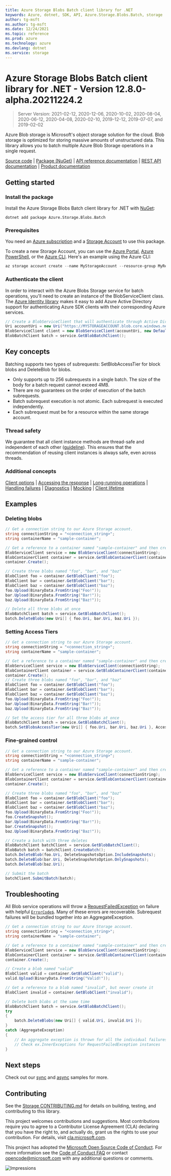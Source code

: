 ```yaml
---
title: Azure Storage Blobs Batch client library for .NET
keywords: Azure, dotnet, SDK, API, Azure.Storage.Blobs.Batch, storage
author: tg-msft
ms.author: tg-msft
ms.date: 12/24/2021
ms.topic: reference
ms.prod: azure
ms.technology: azure
ms.devlang: dotnet
ms.service: storage
---
```

# Azure Storage Blobs Batch client library for .NET - Version 12.8.0-alpha.20211224.2 


> Server Version: 2021-02-12, 2020-12-06, 2020-10-02, 2020-08-04, 2020-06-12, 2020-04-08, 2020-02-10, 2019-12-12, 2019-07-07, and 2019-02-02

Azure Blob storage is Microsoft's object storage solution for the cloud. Blob
storage is optimized for storing massive amounts of unstructured data.  This
library allows you to batch multiple Azure Blob Storage operations in a single request.

[Source code][source] | [Package (NuGet)][package] | [API reference documentation][docs] | [REST API documentation][rest_docs] | [Product documentation][product_docs]

## Getting started

### Install the package

Install the Azure Storage Blobs Batch client library for .NET with [NuGet][nuget]:

```dotnetcli
dotnet add package Azure.Storage.Blobs.Batch
```

### Prerequisites

You need an [Azure subscription][azure_sub] and a
[Storage Account][storage_account_docs] to use this package.

To create a new Storage Account, you can use the [Azure Portal][storage_account_create_portal],
[Azure PowerShell][storage_account_create_ps], or the [Azure CLI][storage_account_create_cli].
Here's an example using the Azure CLI:

```Powershell
az storage account create --name MyStorageAccount --resource-group MyResourceGroup --location westus --sku Standard_LRS
```

### Authenticate the client

In order to interact with the Azure Blobs Storage service for batch operations, you'll need to create an instance of the BlobServiceClient class.  The [Azure Identity library][identity] makes it easy to add Azure Active Directory support for authenticating Azure SDK clients with their corresponding Azure services.

```C# Snippet:SampleSnippetsBlobBatch_Auth
// Create a BlobServiceClient that will authenticate through Active Directory
Uri accountUri = new Uri("https://MYSTORAGEACCOUNT.blob.core.windows.net/");
BlobServiceClient client = new BlobServiceClient(accountUri, new DefaultAzureCredential());
BlobBatchClient batch = service.GetBlobBatchClient();
```

## Key concepts

Batching supports two types of subrequests: SetBlobAccessTier for block blobs and DeleteBlob for blobs.

- Only supports up to 256 subrequests in a single batch. The size of the body for a batch request cannot exceed 4MB.
- There are no guarantees on the order of execution of the batch subrequests.
- Batch subrequest execution is not atomic. Each subrequest is executed independently.
- Each subrequest must be for a resource within the same storage account.

### Thread safety
We guarantee that all client instance methods are thread-safe and independent of each other ([guideline](https://azure.github.io/azure-sdk/dotnet_introduction.html#dotnet-service-methods-thread-safety)). This ensures that the recommendation of reusing client instances is always safe, even across threads.

### Additional concepts
<!-- CLIENT COMMON BAR -->
[Client options](https://github.com/Azure/azure-sdk-for-net/blob/main/sdk/core/Azure.Core/README.md#configuring-service-clients-using-clientoptions) |
[Accessing the response](https://github.com/Azure/azure-sdk-for-net/blob/main/sdk/core/Azure.Core/README.md#accessing-http-response-details-using-responset) |
[Long-running operations](https://github.com/Azure/azure-sdk-for-net/blob/main/sdk/core/Azure.Core/README.md#consuming-long-running-operations-using-operationt) |
[Handling failures](https://github.com/Azure/azure-sdk-for-net/blob/main/sdk/core/Azure.Core/README.md#reporting-errors-requestfailedexception) |
[Diagnostics](https://github.com/Azure/azure-sdk-for-net/blob/main/sdk/core/Azure.Core/samples/Diagnostics.md) |
[Mocking](https://github.com/Azure/azure-sdk-for-net/blob/main/sdk/core/Azure.Core/README.md#mocking) |
[Client lifetime](https://devblogs.microsoft.com/azure-sdk/lifetime-management-and-thread-safety-guarantees-of-azure-sdk-net-clients/)
<!-- CLIENT COMMON BAR -->

## Examples

### Deleting blobs

```C# Snippet:SampleSnippetsBatch_DeleteBatch
// Get a connection string to our Azure Storage account.
string connectionString = "<connection_string>";
string containerName = "sample-container";

// Get a reference to a container named "sample-container" and then create it
BlobServiceClient service = new BlobServiceClient(connectionString);
BlobContainerClient container = service.GetBlobContainerClient(containerName);
container.Create();

// Create three blobs named "foo", "bar", and "baz"
BlobClient foo = container.GetBlobClient("foo");
BlobClient bar = container.GetBlobClient("bar");
BlobClient baz = container.GetBlobClient("baz");
foo.Upload(BinaryData.FromString("Foo!"));
bar.Upload(BinaryData.FromString("Bar!"));
baz.Upload(BinaryData.FromString("Baz!"));

// Delete all three blobs at once
BlobBatchClient batch = service.GetBlobBatchClient();
batch.DeleteBlobs(new Uri[] { foo.Uri, bar.Uri, baz.Uri });
```

### Setting Access Tiers

```C# Snippet:SampleSnippetsBatch_AccessTier
// Get a connection string to our Azure Storage account.
string connectionString = "<connection_string>";
string containerName = "sample-container";

// Get a reference to a container named "sample-container" and then create it
BlobServiceClient service = new BlobServiceClient(connectionString);
BlobContainerClient container = service.GetBlobContainerClient(containerName);
container.Create();
// Create three blobs named "foo", "bar", and "baz"
BlobClient foo = container.GetBlobClient("foo");
BlobClient bar = container.GetBlobClient("bar");
BlobClient baz = container.GetBlobClient("baz");
foo.Upload(BinaryData.FromString("Foo!"));
bar.Upload(BinaryData.FromString("Bar!"));
baz.Upload(BinaryData.FromString("Baz!"));

// Set the access tier for all three blobs at once
BlobBatchClient batch = service.GetBlobBatchClient();
batch.SetBlobsAccessTier(new Uri[] { foo.Uri, bar.Uri, baz.Uri }, AccessTier.Cool);
```

### Fine-grained control

```C# Snippet:SampleSnippetsBatch_FineGrainedBatching
// Get a connection string to our Azure Storage account.
string connectionString = "<connection_string>";
string containerName = "sample-container";

// Get a reference to a container named "sample-container" and then create it
BlobServiceClient service = new BlobServiceClient(connectionString);
BlobContainerClient container = service.GetBlobContainerClient(containerName);
container.Create();

// Create three blobs named "foo", "bar", and "baz"
BlobClient foo = container.GetBlobClient("foo");
BlobClient bar = container.GetBlobClient("bar");
BlobClient baz = container.GetBlobClient("baz");
foo.Upload(BinaryData.FromString("Foo!"));
foo.CreateSnapshot();
bar.Upload(BinaryData.FromString("Bar!"));
bar.CreateSnapshot();
baz.Upload(BinaryData.FromString("Baz!"));

// Create a batch with three deletes
BlobBatchClient batchClient = service.GetBlobBatchClient();
BlobBatch batch = batchClient.CreateBatch();
batch.DeleteBlob(foo.Uri, DeleteSnapshotsOption.IncludeSnapshots);
batch.DeleteBlob(bar.Uri, DeleteSnapshotsOption.OnlySnapshots);
batch.DeleteBlob(baz.Uri);

// Submit the batch
batchClient.SubmitBatch(batch);
```

## Troubleshooting

All Blob service operations will throw a
[RequestFailedException][RequestFailedException] on failure with
helpful [`ErrorCode`s][error_codes].  Many of these errors are recoverable.  Subrequest failures will be bundled together into an AggregateException.

```C# Snippet:SampleSnippetsBatch_Troubleshooting
// Get a connection string to our Azure Storage account.
string connectionString = "<connection_string>";
string containerName = "sample-container";

// Get a reference to a container named "sample-container" and then create it
BlobServiceClient service = new BlobServiceClient(connectionString);
BlobContainerClient container = service.GetBlobContainerClient(containerName);
container.Create();

// Create a blob named "valid"
BlobClient valid = container.GetBlobClient("valid");
valid.Upload(BinaryData.FromString("Valid!"));

// Get a reference to a blob named "invalid", but never create it
BlobClient invalid = container.GetBlobClient("invalid");

// Delete both blobs at the same time
BlobBatchClient batch = service.GetBlobBatchClient();
try
{
    batch.DeleteBlobs(new Uri[] { valid.Uri, invalid.Uri });
}
catch (AggregateException)
{
    // An aggregate exception is thrown for all the individual failures
    // Check ex.InnerExceptions for RequestFailedException instances
}
```

## Next steps

Check out our [sync](https://github.com/Azure/azure-sdk-for-net/blob/main/sdk/storage/Azure.Storage.Blobs.Batch/samples/Sample03a_Batching.cs) and [async](https://github.com/Azure/azure-sdk-for-net/blob/main/sdk/storage/Azure.Storage.Blobs.Batch/samples/Sample03b_BatchingAsync.cs) samples for more.

## Contributing

See the [Storage CONTRIBUTING.md][storage_contrib] for details on building,
testing, and contributing to this library.

This project welcomes contributions and suggestions.  Most contributions require
you to agree to a Contributor License Agreement (CLA) declaring that you have
the right to, and actually do, grant us the rights to use your contribution. For
details, visit [cla.microsoft.com][cla].

This project has adopted the [Microsoft Open Source Code of Conduct][coc].
For more information see the [Code of Conduct FAQ][coc_faq]
or contact [opencode@microsoft.com][coc_contact] with any
additional questions or comments.

![Impressions](https://azure-sdk-impressions.azurewebsites.net/api/impressions/azure-sdk-for-net%2Fsdk%2Fstorage%2FAzure.Storage.Blobs.Batch%2FREADME.png)

<!-- LINKS -->
[source]: https://github.com/Azure/azure-sdk-for-net/tree/main/sdk/storage/Azure.Storage.Blobs.Batch/src
[package]: https://www.nuget.org/packages/Azure.Storage.Blobs.Batch/
[docs]: https://azure.github.io/azure-sdk-for-net/storage.html
[rest_docs]: https://docs.microsoft.com/rest/api/storageservices/blob-service-rest-api
[product_docs]: https://docs.microsoft.com/azure/storage/blobs/storage-blobs-overview
[nuget]: https://www.nuget.org/
[storage_account_docs]: https://docs.microsoft.com/azure/storage/common/storage-account-overview
[storage_account_create_ps]: https://docs.microsoft.com/azure/storage/common/storage-quickstart-create-account?tabs=azure-powershell
[storage_account_create_cli]: https://docs.microsoft.com/azure/storage/common/storage-quickstart-create-account?tabs=azure-cli
[storage_account_create_portal]: https://docs.microsoft.com/azure/storage/common/storage-quickstart-create-account?tabs=azure-portal
[azure_cli]: https://docs.microsoft.com/cli/azure
[azure_sub]: https://azure.microsoft.com/free/dotnet/
[identity]: https://github.com/Azure/azure-sdk-for-net/tree/main/sdk/identity/Azure.Identity/README.md
[RequestFailedException]: https://github.com/Azure/azure-sdk-for-net/tree/main/sdk/core/Azure.Core/src/RequestFailedException.cs
[error_codes]: https://docs.microsoft.com/rest/api/storageservices/blob-service-error-codes
[storage_contrib]: https://github.com/Azure/azure-sdk-for-net/blob/main/sdk/storage/CONTRIBUTING.md
[cla]: https://cla.microsoft.com
[coc]: https://opensource.microsoft.com/codeofconduct/
[coc_faq]: https://opensource.microsoft.com/codeofconduct/faq/
[coc_contact]: mailto:opencode@microsoft.com


